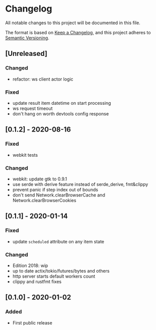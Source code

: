 # Changelog

All notable changes to this project will be documented in this file.

The format is based on [Keep a Changelog](https://keepachangelog.com/en/1.0.0/),
and this project adheres to [Semantic Versioning](https://semver.org/spec/v2.0.0.html).

## [Unreleased]

### Changed
- refactor: ws client actor logic 

### Fixed
- update result item datetime on start processing 
- ws request timeout
- don't hang on worth devtools config response 

## [0.1.2] - 2020-08-16

### Fixed
- webkit tests

### Changed
- webkit: update gtk to 0.9.1
- use serde with derive feature instead of serde_derive, fmt&clippy 
- prevent panic if step index out of bounds
- don't send Network.clearBrowserCache and Network.clearBrowserCookies

## [0.1.1] - 2020-01-14

### Fixed
- update `scheduled` attribute on any item state

### Changed
- Edition 2018: wip
- up to date actix/tokio/futures/bytes and others
- http server starts default workers count
- clippy and rustfmt fixes

## [0.1.0] - 2020-01-02

### Added

- First public release
